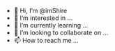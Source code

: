 - 👋 Hi, I’m @imShire
- 👀 I’m interested in ...
- 🌱 I’m currently learning ...
- 💞️ I’m looking to collaborate on ...
- 📫 How to reach me ...

<!---
imShire/imShire is a ✨ special ✨ repository because its `README.md` (this file) appears on your GitHub profile.
You can click the Preview link to take a look at your changes.
--->
